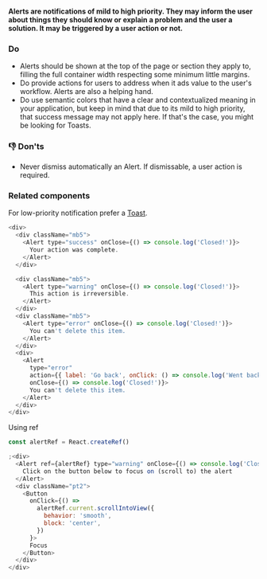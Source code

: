 #### Alerts are notifications of mild to high priority. They may inform the user about things they should know or explain a problem and the user a solution. It may be triggered by a user action or not.

### Do

- Alerts should be shown at the top of the page or section they apply to, filling the full container width respecting some minimum little margins.
- Do provide actions for users to address when it ads value to the user's workflow. Alerts are also a helping hand.
- Do use semantic colors that have a clear and contextualized meaning in your application, but keep in mind that due to its mild to high priority, that success message may not apply here. If that's the case, you might be looking for Toasts.

### 👎 Don'ts

- Never dismiss automatically an Alert. If dismissable, a user action is required.

### Related components

For low-priority notification prefer a <a href="#/Components/Notification/ToastProvider">Toast</a>.

```js
<div>
  <div className="mb5">
    <Alert type="success" onClose={() => console.log('Closed!')}>
      Your action was complete.
    </Alert>
  </div>

  <div className="mb5">
    <Alert type="warning" onClose={() => console.log('Closed!')}>
      This action is irreversible.
    </Alert>
  </div>
  <div className="mb5">
    <Alert type="error" onClose={() => console.log('Closed!')}>
      You can't delete this item.
    </Alert>
  </div>
  <div>
    <Alert
      type="error"
      action={{ label: 'Go back', onClick: () => console.log('Went back!') }}
      onClose={() => console.log('Closed!')}>
      You can't delete this item.
    </Alert>
  </div>
</div>
```

Using ref

```js
const alertRef = React.createRef()

;<div>
  <Alert ref={alertRef} type="warning" onClose={() => console.log('Closed!')}>
    Click on the button below to focus on (scroll to) the alert
  </Alert>
  <div className="pt2">
    <Button
      onClick={() =>
        alertRef.current.scrollIntoView({
          behavior: 'smooth',
          block: 'center',
        })
      }>
      Focus
    </Button>
  </div>
</div>
```
